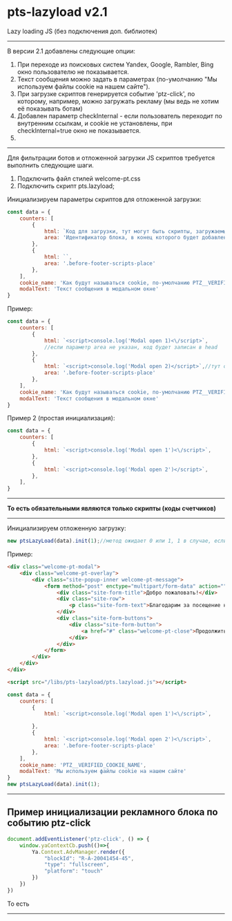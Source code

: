 # pts-lazyload v2.1
Lazy loading JS (без подключения доп. библиотек)
____
В версии 2.1 добавлены следующие опции:
1. При переходе из поисковых систем Yandex, Google, Rambler, Bing окно пользователю не показывается.
2. Текст сообщения можно задать в параметрах (по-умолчанию "Мы используем файлы cookie на нашем сайте").
3. При загрузке скриптов генерируется событие 'ptz-click', по которому, например, можно загружать рекламу (мы ведь не хотим её показывать ботам)
4. Добавлен параметр checkInternal - если пользователь переходит по внутренним ссылкам, и cookie не установлены, при checkInternal=true окно не показывается.
5. 
____

Для фильтрации ботов и отложенной загрузки JS скриптов требуется выполнить следующие шаги.

1. Подключить файл стилей welcome-pt.css
2. Подключить скрипт pts.lazyload;

Инициализируем параметры скриптов для отложенной загрузки:
```javascript
const data = {
    counters: [
        {
            html: `Код для загрузки, тут могут быть скрипты, загружаемые скрипты и HTML куски`,
            area: 'Идентификатор блока, в конец которого будет добавлен код из секции html, по-умолчанию - head'
        },
        {
            html: ``,
            area: '.before-footer-scripts-place'
        },
    ],
    cookie_name: 'Как будут называться cookie, по-умолчанию PTZ__VERIFIED_COOKIE_NAME',
    modalText: 'Текст сообщения в модальном окне'
}
```

Пример:
```javascript
const data = {
    counters: [
        {
            html: `<script>console.log('Modal open 1)<\/script>`,
            //если параметр area не указан, код будет записан в head
        },
        {
            html: `<script>console.log('Modal open 2)</script>`,//тут обязательны именно обратные кавычки
            area: '.before-footer-scripts-place'
        },
    ],
    cookie_name: 'Как будут называться cookie, по-умолчанию PTZ__VERIFIED_COOKIE_NAME',
    modalText: 'Текст сообщения в модальном окне'
}
```
Пример 2 (простая инициализация):
```javascript
const data = {
    counters: [
        {
            html: `<script>console.log('Modal open 1')<\/script>`,
        },
        {
            html: `<script>console.log('Modal open 2')</script>`,
        },
    ],
}
```
____
**То есть обязательными являются только скрипты (коды счетчиков)**
____
Инициализируем отложенную загрузку:
```javascript
new ptsLazyLoad(data).init(1);//метод ожидает 0 или 1, 1 в случае, если необходимо выводить сообщение, 0, если не надо
```

Пример:
```html
<div class="welcome-pt-modal">
    <div class="welcome-pt-overlay">
        <div class="site-popup-inner welcome-pt-message">
            <form method="post" enctype="multipart/form-data" action="">
                <div class="site-form-title">Добро пожаловать!</div>
                <div class="site-row">
                    <p class="site-form-text">Благодарим за посещение нашего ресурса.</p>
                </div>
                <div class="site-form-buttons">
                    <div class="site-form-button">
                        <a href="#" class="welcome-pt-close">Продолжить</a>
                    </div>
                </div>
            </form>
        </div>
    </div>
</div>

<script src="/libs/pts-lazyload/pts.lazyload.js"></script>
```
```javascript
const data = {
    counters: [
        {
            html: `<script>console.log('Modal open 1')<\/script>`,

        },
        {
            html: `<script>console.log('Modal open 2')<\/script>`,
            area: '.before-footer-scripts-place'
        },
    ],
    cookie_name: 'PTZ__VERIFIED_COOKIE_NAME',
    modalText: 'Мы используем файлы cookie на нашем сайте'
}
new ptsLazyLoad(data).init(1);
```
____
## Пример инициализации рекламного блока по событию ptz-click
```javascript
document.addEventListener('ptz-click', () => {
    window.yaContextCb.push(()=>{
        Ya.Context.AdvManager.render({
            "blockId": "R-A-20041454-45",
            "type": "fullscreen",
            "platform": "touch"
        })
    })
})
```
То есть
____